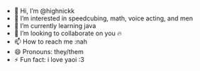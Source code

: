 - 👋 Hi, I’m @highnickk
- 👀 I’m interested in speedcubing, math, voice acting, and men
- 🌱 I’m currently learning java
- 💞️ I’m looking to collaborate on you :fire:
- 📫 How to reach me :nah
- 😄 Pronouns: they/them
- ⚡ Fun fact: i love yaoi :3

<!---
highnickk/highnickk is a ✨ special ✨ repository because its `README.md` (this file) appears on your GitHub profile.
You can click the Preview link to take a look at your changes.
--->
